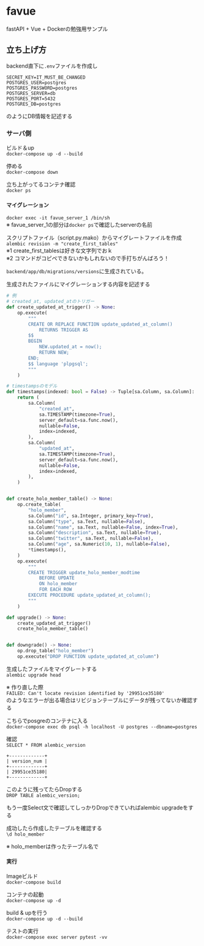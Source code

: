 # favue

fastAPI + Vue + Dockerの勉強用サンプル  

## 立ち上げ方

backend直下に`.env`ファイルを作成し
```env
SECRET_KEY=IT_MUST_BE_CHANGED
POSTGRES_USER=postgres
POSTGRES_PASSWORD=postgres
POSTGRES_SERVER=db
POSTGRES_PORT=5432
POSTGRES_DB=postgres
```

のようにDB情報を記述する

### サーバ側

ビルド＆up  
`docker-compose up -d --build`

停める  
`docker-compose down`

立ち上がってるコンテナ確認  
`docker ps`

#### マイグレーション  
`docker exec -it favue_server_1 /bin/sh`  
※ favue_server_1の部分は`docker ps`で確認したserverの名前

スクリプトファイル（script.py.mako）からマイグレートファイルを作成  
`alembic revision -m "create_first_tables"`  
※1 create_first_tablesは好きな文字列でおｋ  
※2 コマンドがコピペできないかもしれないので手打ちがんばろう！

`backend/app/db/migrations/versions`に生成されている。

生成されたファイルにマイグレーションする内容を記述する

```py
# 例
# created_at, updated_atのトリガー
def create_updated_at_trigger() -> None:
    op.execute(
        """
        CREATE OR REPLACE FUNCTION update_updated_at_column()
            RETURNS TRIGGER AS
        $$
        BEGIN
            NEW.updated_at = now();
            RETURN NEW;
        END;
        $$ language 'plpgsql';
        """
    )

# timestampsのモデル
def timestamps(indexed: bool = False) -> Tuple[sa.Column, sa.Column]:
    return (
        sa.Column(
            "created_at",
            sa.TIMESTAMP(timezone=True),
            server_default=sa.func.now(),
            nullable=False,
            index=indexed,
        ),
        sa.Column(
            "updated_at",
            sa.TIMESTAMP(timezone=True),
            server_default=sa.func.now(),
            nullable=False,
            index=indexed,
        ),
    )


def create_holo_member_table() -> None:
    op.create_table(
        "holo_member",
        sa.Column("id", sa.Integer, primary_key=True),
        sa.Column("type", sa.Text, nullable=False),
        sa.Column("name", sa.Text, nullable=False, index=True),
        sa.Column("description", sa.Text, nullable=True),
        sa.Column("twitter", sa.Text, nullable=False),
        sa.Column("age", sa.Numeric(10, 1), nullable=False),
        *timestamps(),
    )
    op.execute(
        """
        CREATE TRIGGER update_holo_member_modtime
            BEFORE UPDATE
            ON holo_member
            FOR EACH ROW
        EXECUTE PROCEDURE update_updated_at_column();
        """
    )

def upgrade() -> None:
    create_updated_at_trigger()
    create_holo_member_table()


def downgrade() -> None:
    op.drop_table("holo_member")
    op.execute("DROP FUNCTION update_updated_at_column")
```

生成したファイルをマイグレートする  
`alembic upgrade head`

※ 作り直した際  
`FAILED: Can't locate revision identified by '29951ce35180'`  
のようなエラーが出る場合はリビジョンテーブルにデータが残ってないか確認する

こちらでposgreのコンテナに入る  
`docker-compose exec db psql -h localhost -U postgres --dbname=postgres`  

確認  
`SELECT * FROM alembic_version`

```Text
+-------------+
| version_num |
+-------------+
| 29951ce35180|
+-------------+
```

このように残ってたらDropする  
`DROP TABLE alembic_version;`  

もう一度Select文で確認してしっかりDropできていればalembic upgradeをする

成功したら作成したテーブルを確認する  
`\d holo_member`  

※ holo_memberは作ったテーブル名で

#### 実行

Imageビルド  
`docker-compose build`  

コンテナの起動  
`docker-compose up -d`  

build & upを行う  
`docker-compose up -d --build`  

テストの実行  
`docker-compose exec server pytest -vv`  
